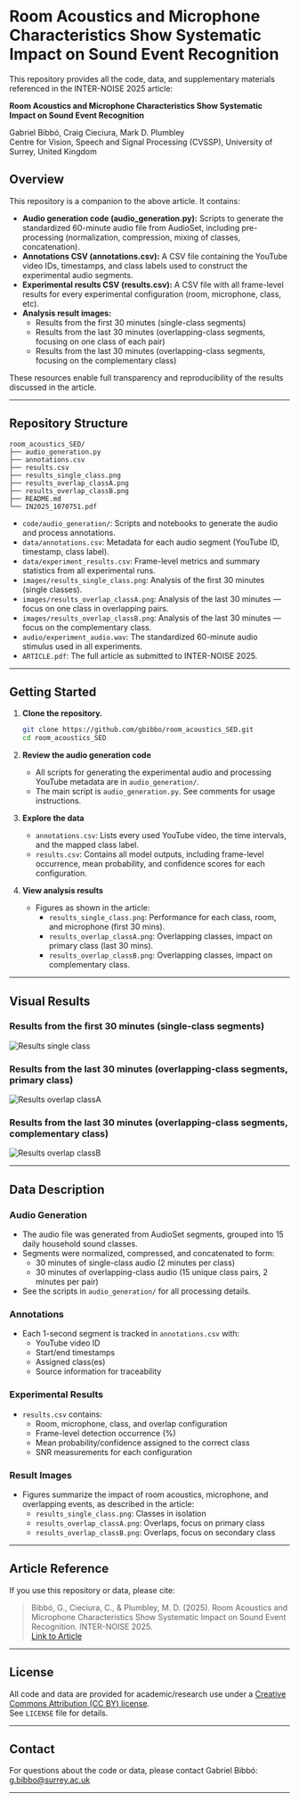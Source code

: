 # Room Acoustics and Microphone Characteristics Show Systematic Impact on Sound Event Recognition

This repository provides all the code, data, and supplementary materials referenced in the INTER-NOISE 2025 article:

**Room Acoustics and Microphone Characteristics Show Systematic Impact on Sound Event Recognition**

Gabriel Bibbó, Craig Cieciura, Mark D. Plumbley  
Centre for Vision, Speech and Signal Processing (CVSSP), University of Surrey, United Kingdom

## Overview

This repository is a companion to the above article. It contains:

- **Audio generation code (audio_generation.py):** Scripts to generate the standardized 60-minute audio file from AudioSet, including pre-processing (normalization, compression, mixing of classes, concatenation).
- **Annotations CSV (annotations.csv):** A CSV file containing the YouTube video IDs, timestamps, and class labels used to construct the experimental audio segments.
- **Experimental results CSV (results.csv):** A CSV file with all frame-level results for every experimental configuration (room, microphone, class, etc).
- **Analysis result images:**
  - Results from the first 30 minutes (single-class segments)
  - Results from the last 30 minutes (overlapping-class segments, focusing on one class of each pair)
  - Results from the last 30 minutes (overlapping-class segments, focusing on the complementary class)

These resources enable full transparency and reproducibility of the results discussed in the article.

---

## Repository Structure

```
room_acoustics_SED/
├── audio_generation.py
├── annotations.csv
├── results.csv
├── results_single_class.png
├── results_overlap_classA.png
├── results_overlap_classB.png
├── README.md
└── IN2025_1070751.pdf
```

- `code/audio_generation/`: Scripts and notebooks to generate the audio and process annotations.
- `data/annotations.csv`: Metadata for each audio segment (YouTube ID, timestamp, class label).
- `data/experiment_results.csv`: Frame-level metrics and summary statistics from all experimental runs.
- `images/results_single_class.png`: Analysis of the first 30 minutes (single classes).
- `images/results_overlap_classA.png`: Analysis of the last 30 minutes — focus on one class in overlapping pairs.
- `images/results_overlap_classB.png`: Analysis of the last 30 minutes — focus on the complementary class.
- `audio/experiment_audio.wav`: The standardized 60-minute audio stimulus used in all experiments.
- `ARTICLE.pdf`: The full article as submitted to INTER-NOISE 2025.

---

## Getting Started

1. **Clone the repository.**

   ```bash
   git clone https://github.com/gbibbo/room_acoustics_SED.git
   cd room_acoustics_SED
   ```

2. **Review the audio generation code**

   - All scripts for generating the experimental audio and processing YouTube metadata are in `audio_generation/`.
   - The main script is `audio_generation.py`. See comments for usage instructions.

3. **Explore the data**

   - `annotations.csv`: Lists every used YouTube video, the time intervals, and the mapped class label.
   - `results.csv`: Contains all model outputs, including frame-level occurrence, mean probability, and confidence scores for each configuration.

4. **View analysis results**

   - Figures as shown in the article:
     - `results_single_class.png`: Performance for each class, room, and microphone (first 30 mins).
     - `results_overlap_classA.png`: Overlapping classes, impact on primary class (last 30 mins).
     - `results_overlap_classB.png`: Overlapping classes, impact on complementary class.

---

## Visual Results

### Results from the first 30 minutes (single-class segments)
![Results single class](results_single_class.png)

### Results from the last 30 minutes (overlapping-class segments, primary class)
![Results overlap classA](results_overlap_classA.png)

### Results from the last 30 minutes (overlapping-class segments, complementary class)
![Results overlap classB](results_overlap_classB.png)

---

## Data Description

### Audio Generation

- The audio file was generated from AudioSet segments, grouped into 15 daily household sound classes.
- Segments were normalized, compressed, and concatenated to form:
  - 30 minutes of single-class audio (2 minutes per class)
  - 30 minutes of overlapping-class audio (15 unique class pairs, 2 minutes per pair)
- See the scripts in `audio_generation/` for all processing details.

### Annotations

- Each 1-second segment is tracked in `annotations.csv` with:
  - YouTube video ID
  - Start/end timestamps
  - Assigned class(es)
  - Source information for traceability

### Experimental Results

- `results.csv` contains:
  - Room, microphone, class, and overlap configuration
  - Frame-level detection occurrence (%)
  - Mean probability/confidence assigned to the correct class
  - SNR measurements for each configuration

### Result Images

- Figures summarize the impact of room acoustics, microphone, and overlapping events, as described in the article:
  - `results_single_class.png`: Classes in isolation
  - `results_overlap_classA.png`: Overlaps, focus on primary class
  - `results_overlap_classB.png`: Overlaps, focus on secondary class

---

## Article Reference

If you use this repository or data, please cite:

> Bibbó, G., Cieciura, C., & Plumbley, M. D. (2025). Room Acoustics and Microphone Characteristics Show Systematic Impact on Sound Event Recognition. INTER-NOISE 2025.  
> [Link to Article](IN2025_1070751.pdf)

---

## License

All code and data are provided for academic/research use under a [Creative Commons Attribution (CC BY) license](https://creativecommons.org/licenses/by/4.0/).  
See `LICENSE` file for details.

---

## Contact

For questions about the code or data, please contact Gabriel Bibbó: [g.bibbo@surrey.ac.uk](mailto:g.bibbo@surrey.ac.uk)

---
